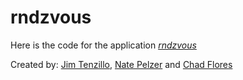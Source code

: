 # rndzvous

Here is the code for the application
[*rndzvous*](https://github.com/cpflores/rndzvous)

Created by:
[Jim Tenzillo](http://www.linkedin.com/profile/view?id=58006972&authType=NAME_SEARCH&authToken=QzY7&locale=en_US&srchid=451392371375924942779&srchindex=2&srchtotal=3&trk=vsrp_people_res_name&trkInfo=VSRPsearchId%3A451392371375924942779%2CVSRPtargetId%3A58006972%2CVSRPcmpt%3Aprimary), 
[Nate Pelzer](http://www.linkedin.com/profile/view?id=68139321&authType=NAME_SEARCH&authToken=z0p0&locale=en_US&srchid=451392371375924998409&srchindex=1&srchtotal=6&trk=vsrp_people_res_name&trkInfo=VSRPsearchId%3A451392371375924998409%2CVSRPtargetId%3A68139321%2CVSRPcmpt%3Aprimary)
 and [Chad Flores](https://twitter.com/chadpflores)